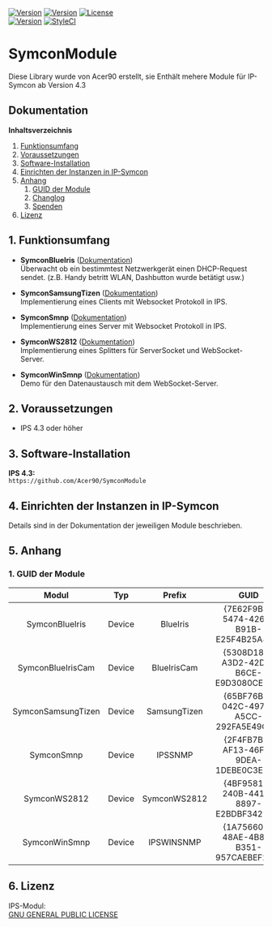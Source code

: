 [![Version](https://img.shields.io/badge/Symcon-PHPModul-red.svg)](https://www.symcon.de/service/dokumentation/entwicklerbereich/sdk-tools/sdk-php/)
[![Version](https://img.shields.io/badge/Modul%20Version-2.01-blue.svg)]()
[![License](https://img.shields.io/badge/License-CC%20BY--NC--SA%204.0-green.svg)](https://creativecommons.org/licenses/by-nc-sa/4.0/)  
[![Version](https://img.shields.io/badge/Symcon%20Version-4.3%20%3E-green.svg)](https://www.symcon.de/forum/threads/30857-IP-Symcon-4-3-%28Stable%29-Changelog)
[![StyleCI](https://styleci.io/repos/104255893/shield?style=flat)](https://styleci.io/repos/104255893)  

# SymconModule
Diese Library wurde von Acer90 erstellt, sie Enthält mehere Module für IP-Symcon ab Version 4.3 

## Dokumentation

**Inhaltsverzeichnis**

1. [Funktionsumfang](#1-funktionsumfang)  
2. [Voraussetzungen](#2-voraussetzungen)  
3. [Software-Installation](#3-software-installation) 
4. [Einrichten der Instanzen in IP-Symcon](#4-einrichten-der-instanzen-in-ip-symcon)
5. [Anhang](#5-anhang)  
    1. [GUID der Module](#1-guid-der-module)
    2. [Changlog](#2-changlog)
    3. [Spenden](#3-spenden)
6. [Lizenz](#6-lizenz)

## 1. Funktionsumfang

- __SymconBlueIris__ ([Dokumentation](SymconBlueIris))  
	Überwacht ob ein bestimmtest Netzwerkgerät einen DHCP-Request sendet. (z.B. Handy betritt WLAN, Dashbutton wurde betätigt usw.)  

- __SymconSamsungTizen__ ([Dokumentation](SymconSamsungTizen))  
	Implementierung eines Clients mit Websocket Protokoll in IPS.  

- __SymconSmnp__ ([Dokumentation](SymconSmnp))  
	Implementierung eines Server mit Websocket Protokoll in IPS.  

- __SymconWS2812__ ([Dokumentation](SymconWS2812))  
	Implementierung eines Splitters für ServerSocket und WebSocket-Server.  

- __SymconWinSmnp__ ([Dokumentation](SymconWinSmnp))  
	Demo für den Datenaustausch mit dem WebSocket-Server.  

## 2. Voraussetzungen

 - IPS 4.3 oder höher  

## 3. Software-Installation

**IPS 4.3:**  
    `https://github.com/Acer90/SymconModule`

## 4. Einrichten der Instanzen in IP-Symcon

Details sind in der Dokumentation der jeweiligen Module beschrieben.  

## 5. Anhang

###  1. GUID der Module

| Modul                  | Typ      | Prefix | GUID                                   |
| :--------------------: | :------: | :----: | :------------------------------------: |
| SymconBlueIris         | Device   | BlueIris     | {7E62F9B0-5474-426F-B91B-E25F4B25A824} |
| SymconBlueIrisCam      | Device   | BlueIrisCam  | {5308D185-A3D2-42D0-B6CE-E9D3080CE184} |
| SymconSamsungTizen     | Device   | SamsungTizen | {65BF76B4-042C-4971-A5CC-292FA5E49C86} |
| SymconSmnp             | Device   | IPSSNMP      | {2F4FB7B0-AF13-46F1-9DEA-1DEBE0C3E324} |
| SymconWS2812           | Device   | SymconWS2812 | {4BF95816-240B-441A-8897-E2BDBF342207} |
| SymconWinSmnp          | Device   | IPSWINSNMP   | {1A75660D-48AE-4B89-B351-957CAEBEF22D} |

## 6. Lizenz

  IPS-Modul:  
  [GNU GENERAL PUBLIC LICENSE](http://www.gnu.org/licenses/)  
 
